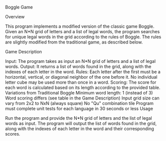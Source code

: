 Boggle Game

Overview

This program implements a modified version of the classic game Boggle. Given an N*N grid of letters and a list of legal words, the program searches for unique legal words in the grid according to the rules of Boggle. The rules are slightly modified from the traditional game, as described below.

Game Description

Input: The program takes as input an N*N grid of letters and a list of legal words.
Output: It returns a list of words found in the grid, along with the indexes of each letter in the word.
Rules:
Each letter after the first must be a horizontal, vertical, or diagonal neighbor of the one before it.
No individual letter cube may be used more than once in a word.
Scoring: The score for each word is calculated based on its length according to the provided table.
Variations from Traditional Boggle
Minimum word length: 1 (instead of 3)
Word scoring differs (see table in the Game Description)
Input grid size can vary from 2x2 to NxN (always square)
No "Qu" combination tile
Program must complete unit tests for each language in 30 seconds or less
Usage

Run the program and provide the N*N grid of letters and the list of legal words as input.
The program will output the list of words found in the grid, along with the indexes of each letter in the word and their corresponding scores.
